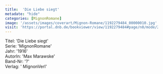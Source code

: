 ```yaml
---
title:  'Die Liebe siegt'
metadate: "hide"
categories: [MignonRomane]
image: '/assets/images/coverart/Mignon-Romane/1192279484_00000010.jpg'
visit: 'https://portal.dnb.de/bookviewer/view/1192279484#page/n0/mode/2up'
---
```

Titel: 'Die Liebe siegt' <br>
Serie: 'MignonRomane' <br>
Jahr: '1916' <br>
AutorIn: 'Max Marawske' <br>
Band-Nr: '?' <br>
Verlag: ' MignonVerl'